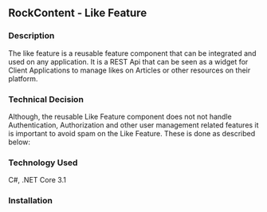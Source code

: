 ## RockContent - Like Feature

### Description

The like feature is a reusable feature component that can be integrated and used on any application. It is a REST Api that can be seen as a widget for Client Applications to manage likes on Articles or other resources on their platform.

### Technical Decision
Although, the reusable Like Feature component does not not handle Authentication, Authorization and other user management related features it is important to avoid spam on the Like Feature. These is done as described below:



### Technology Used
C#, .NET Core 3.1

### Installation
